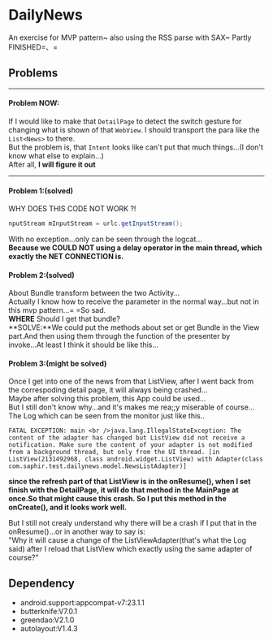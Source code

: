 # DailyNews
An exercise for MVP pattern~ also using the RSS parse with SAX~  Partly FINISHED=、=

## Problems
___
#### Problem NOW:
If I would like to make that `DetailPage` to detect the switch gesture for changing what is shown of that `WebView`. I should transport the para like the `List<News>` to there.  
But the problem is, that `Intent` looks like can't put that much things...(I don't know what else to explain...)  
After all, **I will figure it out**
___
#### Problem 1:(solved)
WHY DOES THIS CODE NOT WORK ?!
```Java
nputStream mInputStream = urlc.getInputStream();
```
With no exception...only can be seen through the logcat...  
**Because we COULD NOT using a delay operator in the main thread, which exactly the NET CONNECTION is.**

#### Problem 2:(solved)
About Bundle transform between the two Activity...  
Actually I know how to receive the parameter in the normal way...but not in this mvp pattern...= =So sad.    
**WHERE** Should I get that bundle?    
**SOLVE:**We could put the methods about set or get Bundle in the View part.And then using them through the function of the presenter by invoke...At least I think it should be like this...

#### Problem 3:(might be solved)
Once I get into one of the news from that ListView, after I went back from the correspoding detail page, it will always being crashed...  
Maybe after solving this problem, this App could be used...  
But I still don't know why...and it's makes me rea;;y miserable of course...  
The Log which can be seen from the monitor just like this..  

`FATAL EXCEPTION: main <br />java.lang.IllegalStateException: The content of the adapter has changed but ListView did not receive a notification. Make sure the content of your adapter is not modified from a background thread, but only from the UI thread. [in ListView(2131492968, class android.widget.ListView) with Adapter(class com.saphir.test.dailynews.model.NewsListAdapter)]`

**since the refresh part of that ListView is in the onResume(), when I set finish with the DetailPage, it will do that method in the MainPage at once.So that might cause this crash. So I put this method in the onCreate(), and it looks work well.**

But I still not crealy understand why there will be a crash if I put that in the onResume()...or in another way to say is:  
"Why it will cause a change of the ListViewAdapter(that's what the Log said) after I reload that ListView which exactly using the same adapter of course?" 

## Dependency
* android.support:appcompat-v7:23.1.1
* butterknife:V7.0.1
* greendao:V2.1.0
* autolayout:V1.4.3
